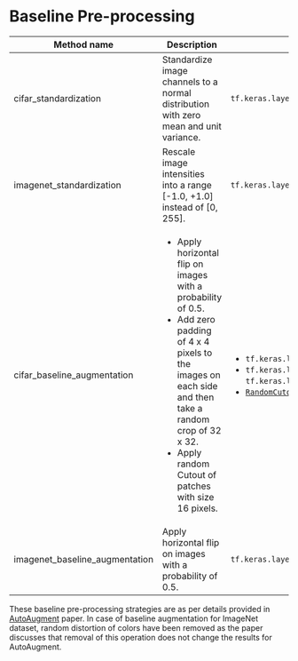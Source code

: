 # Baseline Pre-processing

| Method name | Description | Keras layer(s) used |
| --- | --- | --- |
| cifar_standardization | Standardize image channels to a normal distribution with zero mean and unit variance. | `tf.keras.layers.experimental.preprocessing.Normalization` |
| imagenet_standardization | Rescale image intensities into a range [-1.0, +1.0] instead of [0, 255]. | `tf.keras.layers.experimental.preprocessing.Rescaling` |
| cifar_baseline_augmentation | <ul> <li>Apply horizontal flip on images with a probability of 0.5.</li> <li>Add zero padding of 4 x 4 pixels to the images on each side and then take a random crop of 32 x 32.</li> <li>Apply random Cutout of patches with size 16 pixels.</li> </ul> | <ul> <li>`tf.keras.layers.experimental.preprocessing.RandomFlip`</li> <li>`tf.keras.layers.ZeroPadding`, `tf.keras.layers.experimental.preprocessing.RandomCrop`</li> <li>[`RandomCutout`](../image/layers.py)</li> </ul>  |
| imagenet_baseline_augmentation |  Apply horizontal flip on images with a probability of 0.5. | `tf.keras.layers.experimental.preprocessing.RandomFlip` |

These baseline pre-processing strategies are as per details provided in [AutoAugment](https://arxiv.org/abs/1805.09501) paper. 
In case of baseline augmentation for ImageNet dataset, random distortion of colors have been removed as the paper discusses that removal of this operation does not change the results for AutoAugment.